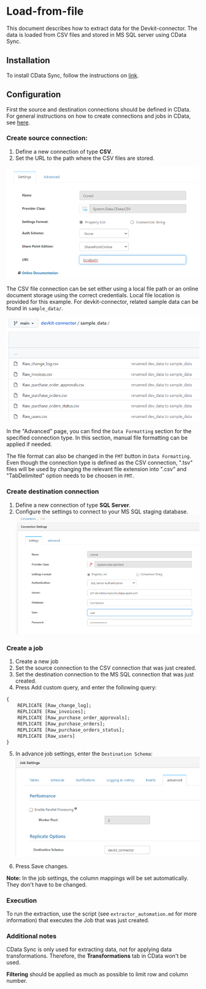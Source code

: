 # Load-from-file

This document describes how to extract data for the Devkit-connector. The data is loaded from CSV files and stored in MS SQL server using CData Sync.

## Installation

To install CData Sync, follow the instructions on [link](https://www.cdata.com/sync/download/).

## Configuration

First the source and destination connections should be defined in CData. For general instructions on how to create connections and jobs in CData, see [here](https://cdn.cdata.com/help/ASG/sync/Configuring-Jobs.html).

### Create source connection:

1. Define a new connection of type **CSV**.
2. Set the URL to the path where the CSV files are stored.

![csvpath](images/csvfile.png)

The CSV file connection can be set either using a local file path or an online document storage using the correct credentials. Local file location is provided for this example. For devkit-connector, related sample data can be found in `sample_data/`.

![location](images/csvlocation.png)

In the "Advanced" page, you can find the `Data Formatting` section for the specified connection type. In this section, manual file formatting can be applied if needed.

The file format can also be changed in the `FMT` button in `Data Formatting`. Even though the connection type is defined as the CSV connection, ".tsv" files will be used by changing the relevant file extension into ".csv" and "TabDelimited" option needs to be choosen in `FMT`.

### Create destination connection

1. Define a new connection of type **SQL Server**.
2. Configure the settings to connect to your MS SQL staging database.
![sqlserver](images/sqlconnection.png)

### Create a job

1. Create a new job
2. Set the source connection to the CSV connection that was just created.
3. Set the destination connection to the MS SQL connection that was just created.
4. Press Add custom query, and enter the following query:

```
{
    REPLICATE [Raw_change_log];
    REPLICATE [Raw_invoices];
    REPLICATE [Raw_purchase_order_approvals];
    REPLICATE [Raw_purchase_orders];
    REPLICATE [Raw_purchase_orders_status];
    REPLICATE [Raw_users]
}
```

5. In advance job settings, enter the `Destination Schema`:
![destination](images/destinationschema.png)

6. Press Save changes.

**Note:** In the job settings, the column mappings will be set automatically. They don't have to be changed.

### Execution

To run the extraction, use the script (see `extractor_automation.md` for more information) that executes the Job that was just created.

### Additional notes

CData Sync is only used for extracting data, not for applying data transformations. Therefore, the **Transformations** tab in CData won't be used.

**Filtering** should be applied as much as possible to limit row and column number.
